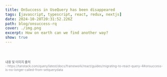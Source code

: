 ```yaml
---
title: OnSuccess in UseQuery has been disappeared
tags: [javascript, typescript, react, redux, nextjs]
date: 2024-10-28T20:31:52.226Z
path: blog/onsuccess-rq
cover: ./img.png
excerpt: How on earth can we find another way?
show: true
---
```

 
<br/>
<br/>
<div style="font-size:10px;color:#8b9196;word-break: break-all"><b>내용 및 이미지 출처</b><br/>
- https://tanstack.com/query/latest/docs/framework/react/guides/migrating-to-react-query-4#onsuccess-is-no-longer-called-from-setquerydata
</div>